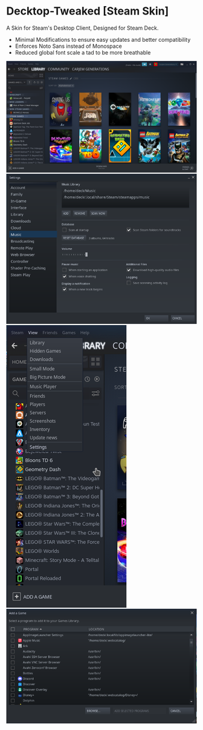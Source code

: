 # Decktop-Tweaked [Steam Skin]

A Skin for Steam's Desktop Client, Designed for Steam Deck.
- Minimal Modifications to ensure easy updates and better compatibility
- Enforces Noto Sans instead of Monospace
- Reduced global font scale a tad to be more breathable

<img src="repo/library.png">
<img src="repo/settings.png">
<img src="repo/context.png">
<img src="repo/dialog.png">




